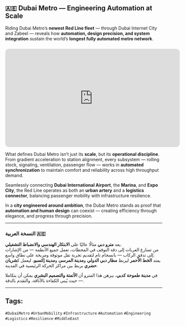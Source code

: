 ## 🇦🇪 Dubai Metro — Engineering Automation at Scale  

Riding Dubai Metro’s **newest Red Line fleet** — through Dubai Internet City and Zabeel — reveals how **automation, design precision, and system integration** sustain the world’s **longest fully automated metro network**.  

<iframe  
  width="560"  
  height="315"  
  style="border-radius:12px; margin-top:10px; aspect-ratio:16/9;"  
  src="https://www.youtube.com/embed/iarM6tO4IKk"  
  frameborder="0"  
  allowfullscreen>  
</iframe>  

What defines Dubai Metro isn’t just its **scale**, but its **operational discipline**. From gradient acceleration to station alignment, every subsystem — rolling stock, signaling, ventilation, passenger flow — works in **automated synchronization** to maintain comfort and reliability across high throughput demand.  

Seamlessly connecting **Dubai International Airport**, the **Marina**, and **Expo City**, the Red Line operates as both an **urban artery** and a **logistics connector**, balancing passenger mobility with infrastructure resilience.  

In a **city engineered around ambition**, the Dubai Metro stands as proof that **automation and human design** can coexist — creating efficiency through elegance, and progress through precision.  

---

### النسخة العربية 🇦🇪

يعد <b>مترو دبي</b> مثالًا عاليًا على <b>الابتكار الهندسي والانضباط التشغيلي</b>.  
من تسارع العربات إلى دقة التوقف في المحطات، تعمل جميع الأنظمة — من الإشارات إلى تدفق الركاب — بانسجام تام لتقديم تجربة نقل موثوقة ومريحة على نطاق واسع.  
يمتد <b>الخط الأحمر</b> ليربط <b>مطار دبي الدولي</b> و<b>مدينة المرسى</b> و<b>مدينة إكسبو</b>، ليعمل ك<b>شريان حضري</b> يربط بين مراكز الحركة الرئيسية في المدينة.  

في <b>مدينة طموحة كدبي</b>، يبرهن هذا المترو أن <b>الأتمتة والتصميم البشري</b> يمكن أن يتكاملا — حيث يُبنى الكفاءة بالأناقة، والتقدم بالدقة.

---

## **Tags:** 
`#DubaiMetro` `#UrbanMobility` `#Infrastructure` `#Automation` `#Engineering` `#Logistics` `#Resilience` `#MiddleEast`
